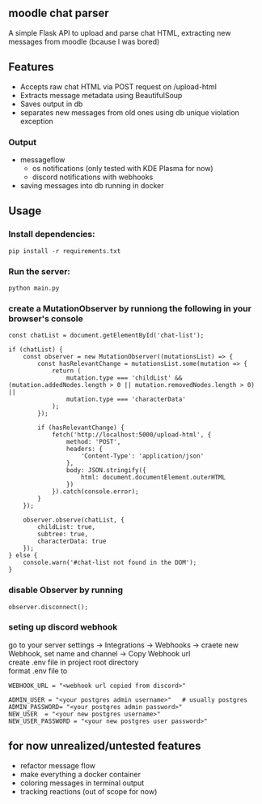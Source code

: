 ## moodle chat parser
A simple Flask API to upload and parse chat HTML, extracting new messages from moodle (bcause I was bored)

## Features
- Accepts raw chat HTML via POST request on /upload-html
- Extracts message metadata using BeautifulSoup
- Saves output in db
- separates new messages from old ones using db unique violation exception

### Output
- messageflow 
    - os notifications (only tested with KDE Plasma for now)
    - discord notifications with webhooks  
- saving messages into db running in docker



## Usage

### Install dependencies:
```
pip install -r requirements.txt
```

### Run the server:
```
python main.py
```

### create a MutationObserver by runniong the following in your browser's console

```
const chatList = document.getElementById('chat-list');

if (chatList) {
    const observer = new MutationObserver((mutationsList) => {
        const hasRelevantChange = mutationsList.some(mutation => {
            return (
                mutation.type === 'childList' && (mutation.addedNodes.length > 0 || mutation.removedNodes.length > 0) ||
                mutation.type === 'characterData'
            );
        });

        if (hasRelevantChange) {
            fetch('http://localhost:5000/upload-html', {
                method: 'POST',
                headers: {
                    'Content-Type': 'application/json'
                },
                body: JSON.stringify({
                    html: document.documentElement.outerHTML
                })
            }).catch(console.error);
        }
    });

    observer.observe(chatList, {
        childList: true,
        subtree: true,
        characterData: true
    });
} else {
    console.warn('#chat-list not found in the DOM');
}
```

### disable Observer by running
```
observer.disconnect();
```

### seting up discord webhook
go to your server settings -> Integrations -> Webhooks -> craete new Webhook, set name and channel -> Copy Webhook url  
create .env file in project root directory  
format .env file to 
```
WEBHOOK_URL = "<webhook url copied from discord>"

ADMIN_USER = "<your postgres admin username>"   # usually postgres  
ADMIN_PASSWORD= "<your postgres admin password>"
NEW_USER  = "<your new postgres username>"
NEW_USER_PASSWORD = "<your new postgres user password>"
```


## for now unrealized/untested features
- refactor message flow
- make everything a docker container 
- coloring messages in terminal output 
- tracking reactions (out of scope for now)